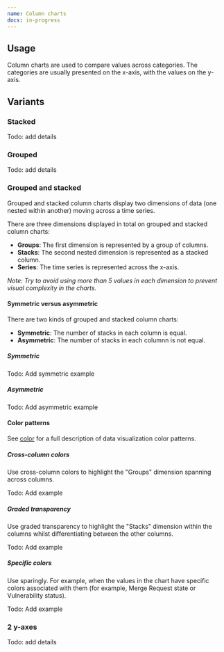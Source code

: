 ```yaml
---
name: Column charts
docs: in-progress
---
```


## Usage

Column charts are used to compare values across categories. The categories are usually presented on the x-axis, with the values on the y-axis.

## Variants

### Stacked

Todo: add details

### Grouped

Todo: add details

### Grouped and stacked

Grouped and stacked column charts display two dimensions of data (one nested within another) moving across a time series. 

There are three dimensions displayed in total on grouped and stacked column charts:
- **Groups**: The first dimension is represented by a group of columns.
- **Stacks**: The second nested dimension is represented as a stacked column.
- **Series**: The time series is represented across the x-axis.

*Note: Try to avoid using more than 5 values in each dimension to prevent visual complexity in the charts.*

#### Symmetric versus asymmetric

There are two kinds of grouped and stacked column charts:
- **Symmetric**: The number of stacks in each column is equal.
- **Asymmetric**: The number of stacks in each columnn is not equal.

##### Symmetric

Todo: Add symmetric example

##### Asymmetric

Todo: Add asymmetric example

#### Color patterns

See [color](/data-visualization/color/) for a full description of data visualization color patterns.

##### Cross-column colors

Use cross-column colors to highlight the "Groups" dimension spanning across columns.

Todo: Add example

##### Graded transparency

Use graded transparency to highlight the "Stacks" dimension within the columns whilst differentiating between the other columns.

Todo: Add example

##### Specific colors

Use sparingly. For example, when the values in the chart have specific colors associated with them (for example, Merge Request state or Vulnerability status).

Todo: Add example

### 2 y-axes

Todo: add details
